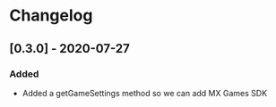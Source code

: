 # Changelog

## [0.3.0] - 2020-07-27
### Added 
- Added a getGameSettings method so we can add MX Games SDK

